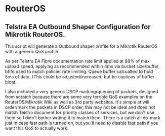 # RouterOS

## Telstra EA Outbound Shaper Configuration for Mikrotik RouterOS.

This script will generate a Outbound shaper profile for a Mikrotik RouterOS with a generic QoS profile.

As per Telstra EA Fibre documentation rate limit applied at 98% of max upload speed, applying as recommended within 4ms via bucket size/buffer, bfifo used to match policier rate limiting. Queue buffer calcualted to hold 5ms of data. (This could be adjusted/increased, but be cautious of buffer bloat.

I also included a very generic DSCP marking/queuing of packets, designed from scratch because there are some very terrible QoS examples on the RouterOS/Mikrotik Wiki as well as 3rd party websites. It's simple at will order/mark the packets in DSCP order, this may not be ideal and does not match Telstra document for priority classes of services, but we don't use them so I didn't bother writing it to match them. There is a catch all no-mark just in case fast path is turned on, but you'll need to disable fast path if you want this QoS to actually work.
